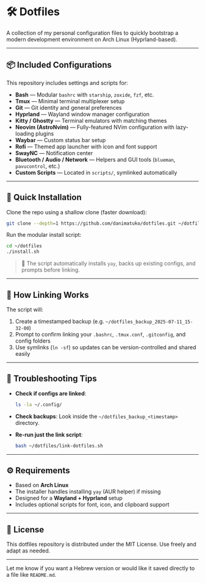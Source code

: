 # 🛠️ Dotfiles

A collection of my personal configuration files to quickly bootstrap a modern development environment on Arch Linux (Hyprland-based).

---

## 📦 Included Configurations

This repository includes settings and scripts for:

* **Bash** — Modular `bashrc` with `starship`, `zoxide`, `fzf`, etc.
* **Tmux** — Minimal terminal multiplexer setup
* **Git** — Git identity and general preferences
* **Hyprland** — Wayland window manager configuration
* **Kitty / Ghostty** — Terminal emulators with matching themes
* **Neovim (AstroNvim)** — Fully-featured NVim configuration with lazy-loading plugins
* **Waybar** — Custom status bar setup
* **Rofi** — Themed app launcher with icon and font support
* **SwayNC** — Notification center
* **Bluetooth / Audio / Network** — Helpers and GUI tools (`blueman`, `pavucontrol`, etc.)
* **Custom Scripts** — Located in `scripts/`, symlinked automatically

---

## 🚀 Quick Installation

Clone the repo using a shallow clone (faster download):

```bash
git clone --depth=1 https://github.com/danimatuko/dotfiles.git ~/dotfiles
```

Run the modular install script:

```bash
cd ~/dotfiles
./install.sh
```

> 🛟 The script automatically installs `yay`, backs up existing configs, and prompts before linking.

---

## 🔗 How Linking Works

The script will:

1. Create a timestamped backup (e.g. `~/dotfiles_backup_2025-07-11_15-32-00`)
2. Prompt to confirm linking your `.bashrc`, `.tmux.conf`, `.gitconfig`, and config folders
3. Use symlinks (`ln -sf`) so updates can be version-controlled and shared easily

---

## 🐛 Troubleshooting Tips

* **Check if configs are linked**:

  ```bash
  ls -la ~/.config/
  ```

* **Check backups**:
  Look inside the `~/dotfiles_backup_<timestamp>` directory.

* **Re-run just the link script**:

  ```bash
  bash ~/dotfiles/link-dotfiles.sh
  ```

---

## ⚙️ Requirements

* Based on **Arch Linux**
* The installer handles installing `yay` (AUR helper) if missing
* Designed for a **Wayland + Hyprland** setup
* Includes optional scripts for font, icon, and clipboard support

---

## 📝 License

This dotfiles repository is distributed under the MIT License. Use freely and adapt as needed.

---

Let me know if you want a Hebrew version or would like it saved directly to a file like `README.md`.
